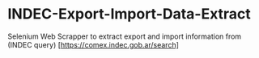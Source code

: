 # INDEC-Export-Import-Data-Extract
Selenium Web Scrapper to extract export and import information from (INDEC query) [https://comex.indec.gob.ar/search]
